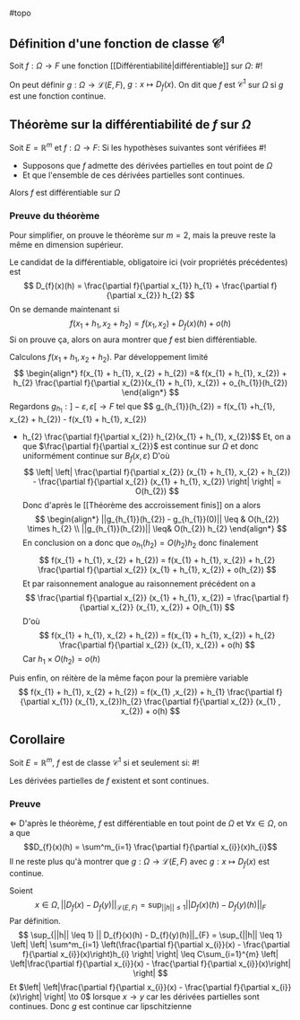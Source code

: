 #topo
## Définition d'une fonction de classe $\mathcal C^1$
Soit $f:\Omega \to F$ une fonction [[Différentiabilité|différentiable]] sur $\Omega$: #!

On peut définir $g: \Omega \to \mathcal L(E, F)$, $g: x \mapsto D_{f}(x)$. On dit que $f$ est $\mathcal C^1$ sur $\Omega$ si $g$ est une fonction continue.
<!--ID: 1734268137908-->


## Théorème sur la différentiabilité de $f$ sur $\Omega$
Soit $E = \mathbb{R}^m$ et $f: \Omega \to F$: Si les hypothèses suivantes sont vérifiées #!

- Supposons que $f$ admette des dérivées partielles en tout point de $\Omega$
- Et que l'ensemble de ces dérivées partielles sont continues.
<!--ID: 1734268137910-->


Alors $f$ est différentiable sur $\Omega$

### Preuve du théorème
Pour simplifier, on prouve le théorème sur $m=2$, mais la preuve reste la même en dimension supérieur.

Le candidat de la différentiable, obligatoire ici (voir propriétés précédentes) est
$$
D_{f}(x)(h) = \frac{\partial f}{\partial x_{1}} h_{1} + \frac{\partial f}{\partial x_{2}} h_{2}
$$
On se demande maintenant si
$$
f(x_{1} + h_{1}, x_{2} + h_{2}) = f(x_{1}, x_{2}) + D_{f}(x)(h) + o(h)
$$
Si on prouve ça, alors on aura montrer que $f$ est bien différentiable.

Calculons $f(x_{1} + h_{1}, x_{2} + h_{2})$. Par développement limité
$$
\begin{align*}
f(x_{1} + h_{1}, x_{2} + h_{2}) =& f(x_{1} + h_{1}, x_{2}) + h_{2} \frac{\partial f}{\partial x_{2}}(x_{1} + h_{1}, x_{2}) + o_{h_{1}}(h_{2})
\end{align*}
$$
Regardons $g_{h_{1}}: ]-\varepsilon, \varepsilon[ \to F$ tel que
$$
g_{h_{1}}(h_{2}) = f(x_{1} +h_{1}, x_{2} + h_{2}) - f(x_{1} + h_{1}, x_{2})
 - h_{2} \frac{\partial f}{\partial x_{2}} h_{2}(x_{1} + h_{1}, x_{2})$$
Et, on a que $\frac{\partial f}{\partial x_{2}}$ est continue sur $\Omega$ et donc uniformément continue sur $B_{f}(x, \varepsilon)$
D'où
$$
\left| \left| \frac{\partial f}{\partial x_{2}} (x_{1} + h_{1}, x_{2} + h_{2}) -  \frac{\partial f}{\partial x_{2}} (x_{1} + h_{1}, x_{2}) \right|  \right| = O(h_{2}) 
$$
Donc d'après le [[Théorème des accroissement finis]] on a alors
$$
\begin{align*}
||g_{h_{1}}(h_{2}) - g_{h_{1}}(0)|| \leq & O(h_{2}) \times h_{2} \\
||g_{h_{1}}(h_{2})|| \leq& O(h_{2}) h_{2}
\end{align*}
$$
En conclusion on a donc que $o_{h_{1}}(h_{2}) = O(h_{2})h_{2}$ donc finalement
$$
f(x_{1} + h_{1}, x_{2} + h_{2}) = f(x_{1} + h_{1}, x_{2}) + h_{2} \frac{\partial f}{\partial x_{2}} (x_{1} + h_{1}, x_{2}) + o(h_{2})
$$
Et par raisonnement analogue au raisonnement précédent on a
$$
\frac{\partial f}{\partial x_{2}} (x_{1} + h_{1}, x_{2}) = \frac{\partial f}{\partial x_{2}} (x_{1}, x_{2}) + O(h_{1})
$$
D'où
$$
f(x_{1} + h_{1}, x_{2} + h_{2}) = f(x_{1} + h_{1}, x_{2}) + h_{2} \frac{\partial f}{\partial x_{2}} (x_{1}, x_{2}) + o(h) 
$$
Car $h_{1} \times O(h_{2}) = o(h)$

Puis enfin, on réitère de la même façon pour la première variable
$$
f(x_{1} + h_{1}, x_{2} + h_{2}) = f(x_{1} ,x_{2}) + h_{1} \frac{\partial f}{\partial x_{1}} (x_{1}, x_{2})h_{2} \frac{\partial f}{\partial x_{2}} (x_{1} , x_{2}) + o(h) 
$$


## Corollaire
Soit $E=\mathbb{R}^m$, $f$ est de classe $\mathcal C ^ 1$ si et seulement si: #!

Les dérivées partielles de $f$ existent et sont continues.
<!--ID: 1734268137912-->


### Preuve
$\Leftarrow$ D'après le théorème, $f$ est différentiable en tout point de $\Omega$ et $\forall x \in \Omega$, on a que 
$$D_{f}(x)(h) = \sum^m_{i=1} \frac{\partial f}{\partial x_{i}}(x)h_{i}$$
Il ne reste plus qu'à montrer que $g: \Omega \to \mathcal L(E, F)$ avec $g: x \mapsto D_{f}(x)$ est continue.

Soient $$x \in \Omega, ||D_{f}(x) - D_{f}(y)||_{\mathcal L(E, F)} = \sup_{||h|| \leq 1} || D_{f}(x)(h) - D_{f}(y)(h)||_{F}$$
Par définition.
$$
\sup_{||h|| \leq 1} || D_{f}(x)(h) - D_{f}(y)(h)||_{F} = \sup_{||h|| \leq 1} \left| \left| \sum^m_{i=1} \left(\frac{\partial f}{\partial x_{i}}(x) - \frac{\partial f}{\partial x_{i}}(x)\right)h_{i} \right|  \right| \leq C\sum_{i=1}^{m} \left| \left|\frac{\partial f}{\partial x_{i}}(x) - \frac{\partial f}{\partial x_{i}}(x)\right|  \right|
$$
Et $\left| \left|\frac{\partial f}{\partial x_{i}}(x) - \frac{\partial f}{\partial x_{i}}(x)\right|  \right| \to 0$ lorsque $x \to y$ car les dérivées partielles sont continues.
Donc $g$ est continue car lipschitzienne


